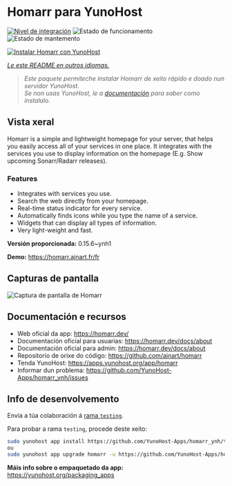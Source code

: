 <!--
NOTA: Este README foi creado automáticamente por <https://github.com/YunoHost/apps/tree/master/tools/readme_generator>
NON debe editarse manualmente.
-->

# Homarr para YunoHost

[![Nivel de integración](https://dash.yunohost.org/integration/homarr.svg)](https://ci-apps.yunohost.org/ci/apps/homarr/) ![Estado de funcionamento](https://ci-apps.yunohost.org/ci/badges/homarr.status.svg) ![Estado de mantemento](https://ci-apps.yunohost.org/ci/badges/homarr.maintain.svg)

[![Instalar Homarr con YunoHost](https://install-app.yunohost.org/install-with-yunohost.svg)](https://install-app.yunohost.org/?app=homarr)

*[Le este README en outros idiomas.](./ALL_README.md)*

> *Este paquete permíteche instalar Homarr de xeito rápido e doado nun servidor YunoHost.*  
> *Se non usas YunoHost, le a [documentación](https://yunohost.org/install) para saber como instalalo.*

## Vista xeral

Homarr is a simple and lightweight homepage for your server, that helps you easily access all of your services in one place.
It integrates with the services you use to display information on the homepage (E.g. Show upcoming Sonarr/Radarr releases).

### Features

- Integrates with services you use.
- Search the web directly from your homepage.
- Real-time status indicator for every service.
- Automatically finds icons while you type the name of a service.
- Widgets that can display all types of information.
- Very light-weight and fast.


**Versión proporcionada:** 0.15.6~ynh1

**Demo:** <https://homarr.ajnart.fr/fr>

## Capturas de pantalla

![Captura de pantalla de Homarr](./doc/screenshots/screenshot.png)

## Documentación e recursos

- Web oficial da app: <https://homarr.dev/>
- Documentación oficial para usuarias: <https://homarr.dev/docs/about>
- Documentación oficial para admin: <https://homarr.dev/docs/about>
- Repositorio de orixe do código: <https://github.com/ajnart/homarr>
- Tenda YunoHost: <https://apps.yunohost.org/app/homarr>
- Informar dun problema: <https://github.com/YunoHost-Apps/homarr_ynh/issues>

## Info de desenvolvemento

Envía a túa colaboración á [rama `testing`](https://github.com/YunoHost-Apps/homarr_ynh/tree/testing).

Para probar a rama `testing`, procede deste xeito:

```bash
sudo yunohost app install https://github.com/YunoHost-Apps/homarr_ynh/tree/testing --debug
ou
sudo yunohost app upgrade homarr -u https://github.com/YunoHost-Apps/homarr_ynh/tree/testing --debug
```

**Máis info sobre o empaquetado da app:** <https://yunohost.org/packaging_apps>
